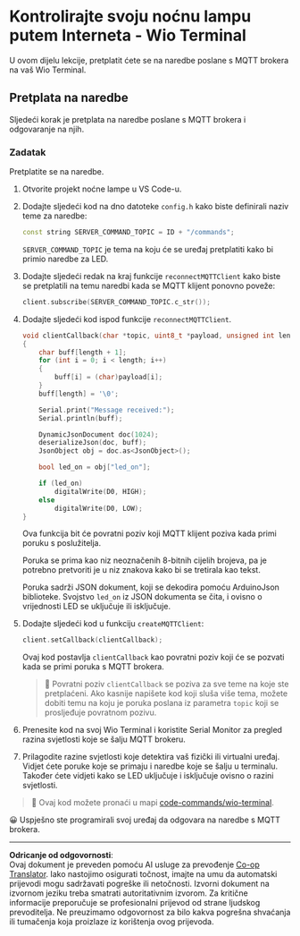 <!--
CO_OP_TRANSLATOR_METADATA:
{
  "original_hash": "6754c915dae64ba70fcd5e52c37f3adf",
  "translation_date": "2025-08-28T13:49:31+00:00",
  "source_file": "1-getting-started/lessons/4-connect-internet/wio-terminal-commands.md",
  "language_code": "hr"
}
-->
# Kontrolirajte svoju noćnu lampu putem Interneta - Wio Terminal

U ovom dijelu lekcije, pretplatit ćete se na naredbe poslane s MQTT brokera na vaš Wio Terminal.

## Pretplata na naredbe

Sljedeći korak je pretplata na naredbe poslane s MQTT brokera i odgovaranje na njih.

### Zadatak

Pretplatite se na naredbe.

1. Otvorite projekt noćne lampe u VS Code-u.

1. Dodajte sljedeći kod na dno datoteke `config.h` kako biste definirali naziv teme za naredbe:

    ```cpp
    const string SERVER_COMMAND_TOPIC = ID + "/commands";
    ```

    `SERVER_COMMAND_TOPIC` je tema na koju će se uređaj pretplatiti kako bi primio naredbe za LED.

1. Dodajte sljedeći redak na kraj funkcije `reconnectMQTTClient` kako biste se pretplatili na temu naredbi kada se MQTT klijent ponovno poveže:

    ```cpp
    client.subscribe(SERVER_COMMAND_TOPIC.c_str());
    ```

1. Dodajte sljedeći kod ispod funkcije `reconnectMQTTClient`.

    ```cpp
    void clientCallback(char *topic, uint8_t *payload, unsigned int length)
    {
        char buff[length + 1];
        for (int i = 0; i < length; i++)
        {
            buff[i] = (char)payload[i];
        }
        buff[length] = '\0';
    
        Serial.print("Message received:");
        Serial.println(buff);
    
        DynamicJsonDocument doc(1024);
        deserializeJson(doc, buff);
        JsonObject obj = doc.as<JsonObject>();
    
        bool led_on = obj["led_on"];
    
        if (led_on)
            digitalWrite(D0, HIGH);
        else
            digitalWrite(D0, LOW);
    }
    ```

    Ova funkcija bit će povratni poziv koji MQTT klijent poziva kada primi poruku s poslužitelja.

    Poruka se prima kao niz neoznačenih 8-bitnih cijelih brojeva, pa je potrebno pretvoriti je u niz znakova kako bi se tretirala kao tekst.

    Poruka sadrži JSON dokument, koji se dekodira pomoću ArduinoJson biblioteke. Svojstvo `led_on` iz JSON dokumenta se čita, i ovisno o vrijednosti LED se uključuje ili isključuje.

1. Dodajte sljedeći kod u funkciju `createMQTTClient`:

    ```cpp
    client.setCallback(clientCallback);
    ```

    Ovaj kod postavlja `clientCallback` kao povratni poziv koji će se pozvati kada se primi poruka s MQTT brokera.

    > 💁 Povratni poziv `clientCallback` se poziva za sve teme na koje ste pretplaćeni. Ako kasnije napišete kod koji sluša više tema, možete dobiti temu na koju je poruka poslana iz parametra `topic` koji se prosljeđuje povratnom pozivu.

1. Prenesite kod na svoj Wio Terminal i koristite Serial Monitor za pregled razina svjetlosti koje se šalju MQTT brokeru.

1. Prilagodite razine svjetlosti koje detektira vaš fizički ili virtualni uređaj. Vidjet ćete poruke koje se primaju i naredbe koje se šalju u terminalu. Također ćete vidjeti kako se LED uključuje i isključuje ovisno o razini svjetlosti.

> 💁 Ovaj kod možete pronaći u mapi [code-commands/wio-terminal](../../../../../1-getting-started/lessons/4-connect-internet/code-commands/wio-terminal).

😀 Uspješno ste programirali svoj uređaj da odgovara na naredbe s MQTT brokera.

---

**Odricanje od odgovornosti**:  
Ovaj dokument je preveden pomoću AI usluge za prevođenje [Co-op Translator](https://github.com/Azure/co-op-translator). Iako nastojimo osigurati točnost, imajte na umu da automatski prijevodi mogu sadržavati pogreške ili netočnosti. Izvorni dokument na izvornom jeziku treba smatrati autoritativnim izvorom. Za kritične informacije preporučuje se profesionalni prijevod od strane ljudskog prevoditelja. Ne preuzimamo odgovornost za bilo kakva pogrešna shvaćanja ili tumačenja koja proizlaze iz korištenja ovog prijevoda.